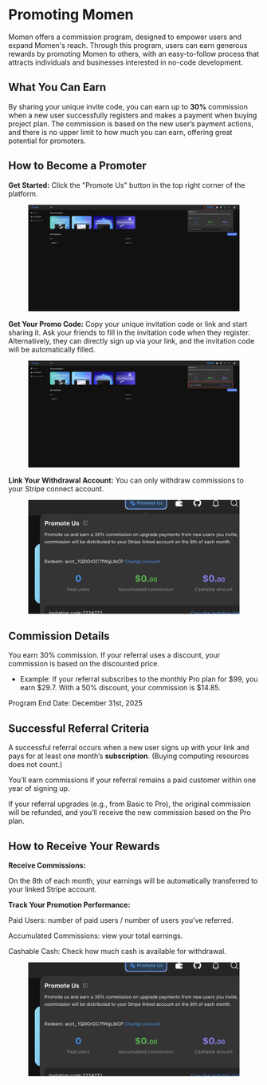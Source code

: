 # Promoting Momen

Momen offers a commission program, designed to empower users and expand Momen's reach. Through this program, users can earn generous rewards by promoting Momen to others, with an easy-to-follow process that attracts individuals and businesses interested in no-code development.

## What You Can Earn

By sharing your unique invite code, you can earn up to **30%** commission when a new user successfully registers and makes a payment when buying project plan. The commission is based on the new user’s payment actions, and there is no upper limit to how much you can earn, offering great potential for promoters.

## How to Become a Promoter

**Get Started:** Click the "Promote Us" button in the top right corner of the platform.

<figure><img src="../.gitbook/assets/promous1.jpeg" alt=""><figcaption></figcaption></figure>

**Get Your Promo Code:** Copy your unique invitation code or link and start sharing it. Ask your friends to fill in the invitation code when they register. Alternatively, they can directly sign up via your link, and the invitation code will be automatically filled.

<figure><img src="../.gitbook/assets/promous2.jpeg" alt=""><figcaption></figcaption></figure>

**Link Your Withdrawal Account:** You can only withdraw commissions to your Stripe connect account.

<figure><img src="../.gitbook/assets/截屏2025-03-10 18.21.42.png" alt=""><figcaption></figcaption></figure>

## Commission Details

You earn 30% commission. If your referral uses a discount, your commission is based on the discounted price.

* Example: If your referral subscribes to the monthly Pro plan for $99, you earn $29.7. With a 50% discount, your commission is $14.85.

Program End Date: December 31st, 2025

## Successful Referral Criteria

A successful referral occurs when a new user signs up with your link and pays for at least one month’s **subscription**. (Buying computing resources does not count.)

You’ll earn commissions if your referral remains a paid customer within one year of signing up.

If your referral upgrades (e.g., from Basic to Pro), the original commission will be refunded, and you’ll receive the new commission based on the Pro plan.

## How to Receive Your Rewards

**Receive Commissions:**&#x20;

On the 8th of each month, your earnings will be automatically transferred to your linked Stripe account.

**Track Your Promotion Performance:**

Paid Users: number of paid users / number of users you’ve referred.

Accumulated Commissions: view your total earnings.

Cashable Cash: Check how much cash is available for withdrawal.

<figure><img src="../.gitbook/assets/截屏2025-03-10 18.21.42.png" alt=""><figcaption></figcaption></figure>
